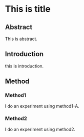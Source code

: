 # This is title 

## Abstract

This is abstract.

## Introduction

this is introduction.

## Method

### Method1

I do an experiment using method1-A.

### Method2

I do an experiment using method2.
